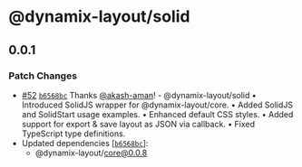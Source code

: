# @dynamix-layout/solid

## 0.0.1

### Patch Changes

- [#52](https://github.com/akash-aman/dynamix-layout/pull/52) [`b6568bc`](https://github.com/akash-aman/dynamix-layout/commit/b6568bc6dac744ca18e066541b0306439b51738f) Thanks [@akash-aman](https://github.com/akash-aman)! - @dynamix-layout/solid
  • Introduced SolidJS wrapper for @dynamix-layout/core.
  • Added SolidJS and SolidStart usage examples.
  • Enhanced default CSS styles.
  • Added support for export & save layout as JSON via callback.
  • Fixed TypeScript type definitions.
- Updated dependencies [[`b6568bc`](https://github.com/akash-aman/dynamix-layout/commit/b6568bc6dac744ca18e066541b0306439b51738f)]:
    - @dynamix-layout/core@0.0.8
